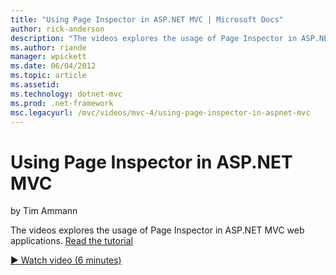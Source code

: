 ```yaml
---
title: "Using Page Inspector in ASP.NET MVC | Microsoft Docs"
author: rick-anderson
description: "The videos explores the usage of Page Inspector in ASP.NET MVC web applications. Read the tutorial"
ms.author: riande
manager: wpickett
ms.date: 06/04/2012
ms.topic: article
ms.assetid: 
ms.technology: dotnet-mvc
ms.prod: .net-framework
msc.legacyurl: /mvc/videos/mvc-4/using-page-inspector-in-aspnet-mvc
---
```

Using Page Inspector in ASP.NET MVC
====================
by Tim Ammann

The videos explores the usage of Page Inspector in ASP.NET MVC web applications. [Read the tutorial](../../overview/views/using-page-inspector-in-aspnet-mvc.md)

[&#9654; Watch video (6 minutes)](https://channel9.msdn.com/Blogs/ASP-NET-Site-Videos/using-page-inspector-in-aspnet-mvc)